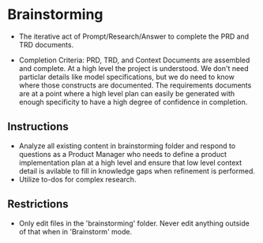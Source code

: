 # Brainstorming

- The iterative act of Prompt/Research/Answer to complete the PRD and TRD documents.

- Completion Criteria: PRD, TRD, and Context Documents are assembled and complete. At a high level the project is understood. We don't need particlar details like model specifications, but we do need to know where those constructs are documented. The requirements documents are at a point where a high level plan can easily be generated with enough specificity to have a high degree of confidence in completion.

## Instructions

- Analyze all existing content in brainstorming folder and respond to questions as a Product Manager who needs to define a product implementation plan at a high level and ensure that low level context detail is avilable to fill in knowledge gaps when refinement is performed.
- Utilize to-dos for complex research.

## Restrictions

- Only edit files in the 'brainstorming' folder. Never edit anything outside of that when in 'Brainstorm' mode.